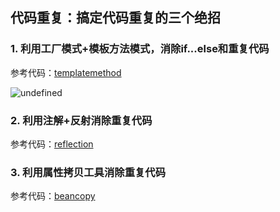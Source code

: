 ## 代码重复：搞定代码重复的三个绝招

### 1. 利用工厂模式+模板方法模式，消除if...else和重复代码

参考代码：[templatemethod](templatemethod)

![undefined](http://ww1.sinaimg.cn/large/002eBIeDgy1gucqwjlfawj60zw146tcs02.jpg)

### 2. 利用注解+反射消除重复代码

参考代码：[reflection](reflection)

### 3. 利用属性拷贝工具消除重复代码

参考代码：[beancopy](beancopy)